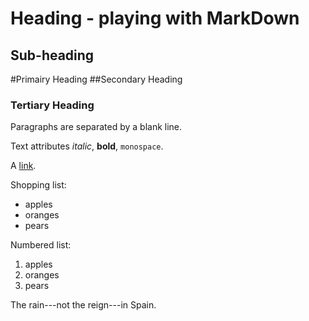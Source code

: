 Heading - playing with MarkDown
=======

Sub-heading
-----------

#Primairy Heading
##Secondary Heading
### Tertiary Heading

Paragraphs are separated
by a blank line.
 
Text attributes *italic*,
**bold**, `monospace`.
 
A [link](http://example.com).
 
Shopping list:
  * apples
  * oranges
  * pears
 
Numbered list:
 
  1. apples
  2. oranges
  3. pears
   
The rain---not the reign---in
Spain.